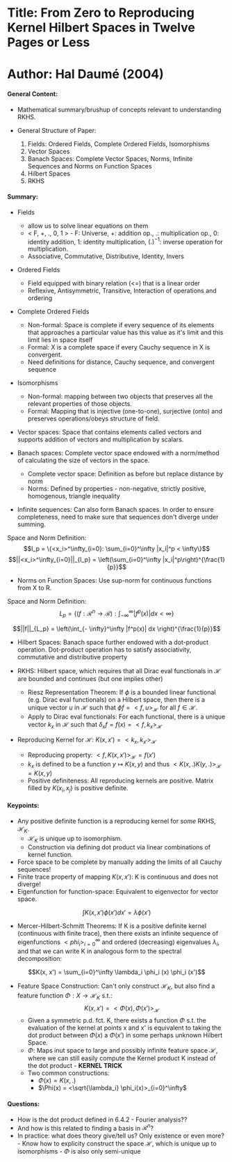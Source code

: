 # Title: From Zero to Reproducing Kernel Hilbert Spaces in Twelve Pages or Less

# Author: Hal Daumé (2004)

#### General Content: 

* Mathematical summary/brushup of concepts relevant to understanding RKHS.

* General Structure of Paper:

	1. Fields: Ordered Fields, Complete Ordered Fields, Isomorphisms
	2. Vector Spaces
	3. Banach Spaces: Complete Vector Spaces, Norms, Infinite Sequences and Norms on Function Spaces
	4. Hilbert Spaces
	5. RKHS  

#### Summary:

* Fields 
	* allow us to solve linear equations on them
	* < F, +, ., 0, 1 > - F: Universe, +: addition op., .: multiplication op., 0: identity addition, 1: identity multiplication, $(.)^{-1}$: inverse operation for multiplication.
	* Associative, Commutative, Distributive, Identity, Invers

* Ordered Fields
	* Field equipped with binary relation (<=) that is a linear order
	* Reflexive, Antisymmetric, Transitive, Interaction of operations and ordering

* Complete Ordered Fields
	* Non-formal: Space is complete if every sequence of its elements that approaches a particular value has this value as it's limit and this limit lies in space itself
	* Formal: X is a complete space if every Cauchy sequence in X is convergent.
	* Need definitions for distance, Cauchy sequence, and convergent sequence

* Isomorphisms		
	*  Non-formal: mapping between two objects that preserves all the relevant properties of those objects.
	*  Formal: Mapping that is injective (one-to-one), surjective (onto) and preserves operations/obeys structure of field.

* Vector spaces: Space that contains elements called vectors and supports addition of vectors and multiplication by scalars.

* Banach spaces: Complete vector space endowed with a norm/method of calculating the size of vectors in the space.
	* Complete vector space: Definition as before but replace distance by norm
	* Norms: Defined by properties - non-negative, strictly positive, homogenous, triangle inequality

* Infinite sequences: Can also form Banach spaces. In order to ensure completeness, need to make sure that sequences don't diverge under summing.

Space and Norm Definition:
$$l_p = \{<x_i>^\infty_{i=0}: \sum_{i=0}^\infty |x_i|^p < \infty\}$$
$$||<x_i>^\infty_{i=0}||_{l_p} = \left(\sum_{i=0}^\infty |x_i|^p\right)^{\frac{1}{p}}$$

* Norms on Function Spaces: Use sup-norm for continuous functions from X to R.

Space and Norm Definition:
$$L_p = \{(f: \mathcal{R}^n \to \mathcal{R}): \int_{- \infty}^\infty |f^p(x)| dx < \infty \}$$

$$||f||_{L_p} = \left(\int_{- \infty}^\infty |f^p(x)| dx \right)^{\frac{1}{p}}$$

* Hilbert Spaces: Banach space further endowed with a dot-product operation. Dot-product operation has to satisfy associativity, commutative and distributive property

* RKHS: Hilbert space, which requires that all Dirac eval functionals in $\mathcal{H}$ are bounded and continues (but one implies other)

	* Riesz Representation Theorem: If $\phi$ is a bounded linear functional (e.g. Dirac eval functionals) on a Hilbert space, then there is a unique vector $u$ in $\mathcal{H}$ such that $\phi f = <f,u>_{\mathcal{H}}$ for all $f \in \mathcal{H}$.
	* Apply to Dirac eval functionals: For each functional, there is a unique vector $k_x$ in $\mathcal{H}$ such that $\delta_x f = f(x) = <f, k_x>_\mathcal{H}$

* Reproducing Kernel for $\mathcal{H}$: $K(x ,x') = <k_x, k_{x'}>_\mathcal{H}$
	* Reproducing property: $<f, K(x, x')>_\mathcal{H} = f(x')$
	* $k_x$ is defined to be a function $y \mapsto K(x,y)$ and thus $<K(x,.) K(y,.)>_\mathcal{H} = K(x,y)$
	* Positive definiteness: All reproducing kernels are positive. Matrix filled by $K(x_i, x_j)$ is positive definite. 
	
	
#### Keypoints: 

* Any positive definite function is a reproducing kernel for *some* RKHS, $\mathcal{H}_K$.
	* $\mathcal{H}_K$ is unique up to isomorphism.
	* Construction via defining dot product via linear combinations of kernel function.
* Force space to be complete by manually adding the limits of all Cauchy sequences!
* Finite trace property of mapping $K(x, x')$: K is continuous and does not diverge!
* Eigenfunction for function-space: Equivalent to eigenvector for vector space.

$$ \int K(x, x') \phi(x') dx' = \lambda \phi(x')$$

* Mercer-Hilbert-Schmitt Theorems: If K is a positive definite kernel (continuous with finite trace), then there exists an infinite sequence of eigenfunctions $< phi_i >_{i=0}^\infty$ and ordered (decreasing) eigenvalues $\lambda_i$, and that we can write K in analogous form to the spectral decomposition:

$$K(x, x') = \sum_{i=0}^\infty \lambda_i \phi_i (x) \phi_i (x')$$ 

* Feature Space Construction: Can't only construct $\mathcal{H}_K$, but also find a feature function $\Phi: X \to  \mathcal{H}_K$ s.t.: $$K(x, x') = <\Phi(x), \Phi(x')>_\mathcal{H}$$
	* Given a symmetric p.d. fct. K, there exists a function $\Phi$ s.t. the evaluation of the kernel at points x and x' is equivalent to taking the dot product between $\Phi(x)$ a $\Phi(x')$ in some perhaps unknown Hilbert Space.
	* $\Phi$: Maps inut space to large and possibly infinite feature space $\mathcal{H}$, where we can still easily compute the Kernel product K instead of the dot product - **KERNEL TRICK**
	* Two common constructions: 
		* $\Phi(x) = K(x,.)$
		* $\Phi(x) = <\sqrt{\lambda_i} \phi_i(x)>_{i=0}^\infty$
		
		 
#### Questions: 

* How is the dot product defined in 6.4.2 - Fourier analysis??
* And how is this related to finding a basis in $\mathcal{R}^n$?
* In practice: what does theory give/tell us? Only existence or even more? - Know how to explicity construct the space $\mathcal{H}$, which is unique up to isomorphisms - $\Phi$ is also only semi-unique